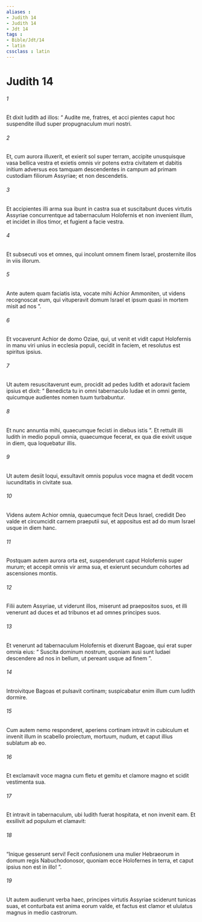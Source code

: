 ```yaml
---
aliases : 
- Judith 14
- Judith 14
- Jdt 14
tags : 
- Bible/Jdt/14
- latin
cssclass : latin
---
```


# Judith 14

###### 1
Et dixit Iudith ad illos: “ Audite me, fratres, et acci pientes caput hoc suspendite illud super propugnaculum muri nostri. 
###### 2
Et, cum aurora illuxerit, et exierit sol super terram, accipite unusquisque vasa bellica vestra et exietis omnis vir potens extra civitatem et dabitis initium adversus eos tamquam descendentes in campum ad primam custodiam filiorum Assyriae; et non descendetis. 
###### 3
Et accipientes illi arma sua ibunt in castra sua et suscitabunt duces virtutis Assyriae concurrentque ad tabernaculum Holofernis et non invenient illum, et incidet in illos timor, et fugient a facie vestra. 
###### 4
Et subsecuti vos et omnes, qui incolunt omnem finem Israel, prosternite illos in viis illorum.
###### 5
Ante autem quam faciatis ista, vocate mihi Achior Ammoniten, ut videns recognoscat eum, qui vituperavit domum Israel et ipsum quasi in mortem misit ad nos ”. 
###### 6
Et vocaverunt Achior de domo Oziae, qui, ut venit et vidit caput Holofernis in manu viri unius in ecclesia populi, cecidit in faciem, et resolutus est spiritus ipsius. 
###### 7
Ut autem resuscitaverunt eum, procidit ad pedes Iudith et adoravit faciem ipsius et dixit: “ Benedicta tu in omni tabernaculo Iudae et in omni gente, quicumque audientes nomen tuum turbabuntur. 
###### 8
Et nunc annuntia mihi, quaecumque fecisti in diebus istis ”. Et rettulit illi Iudith in medio populi omnia, quaecumque fecerat, ex qua die exivit usque in diem, qua loquebatur illis. 
###### 9
Ut autem desiit loqui, exsultavit omnis populus voce magna et dedit vocem iucunditatis in civitate sua. 
###### 10
Videns autem Achior omnia, quaecumque fecit Deus Israel, credidit Deo valde et circumcidit carnem praeputii sui, et appositus est ad do mum Israel usque in diem hanc. 
###### 11
Postquam autem aurora orta est, suspenderunt caput Holofernis super murum; et accepit omnis vir arma sua, et exierunt secundum cohortes ad ascensiones montis. 
###### 12
Filii autem Assyriae, ut viderunt illos, miserunt ad praepositos suos, et illi venerunt ad duces et ad tribunos et ad omnes principes suos. 
###### 13
Et venerunt ad tabernaculum Holofernis et dixerunt Bagoae, qui erat super omnia eius: “ Suscita dominum nostrum, quoniam ausi sunt Iudaei descendere ad nos in bellum, ut pereant usque ad finem ”. 
###### 14
Introivitque Bagoas et pulsavit cortinam; suspicabatur enim illum cum Iudith dormire. 
###### 15
Cum autem nemo responderet, aperiens cortinam intravit in cubiculum et invenit illum in scabello proiectum, mortuum, nudum, et caput illius sublatum ab eo. 
###### 16
Et exclamavit voce magna cum fletu et gemitu et clamore magno et scidit vestimenta sua. 
###### 17
Et intravit in tabernaculum, ubi Iudith fuerat hospitata, et non invenit eam. Et exsilivit ad populum et clamavit: 
###### 18
“Inique gesserunt servi! Fecit confusionem una mulier Hebraeorum in domum regis Nabuchodonosor, quoniam ecce Holofernes in terra, et caput ipsius non est in illo! ”. 
###### 19
Ut autem audierunt verba haec, principes virtutis Assyriae sciderunt tunicas suas, et conturbata est anima eorum valde, et factus est clamor et ululatus magnus in medio castrorum.
